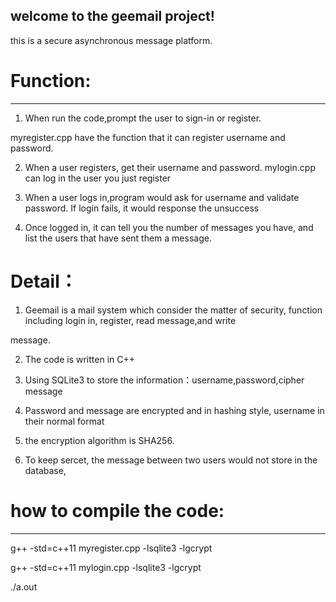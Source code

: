 ## welcome to the geemail project!

this is a secure asynchronous message platform.

# Function:
---------------------------------------------------------------------------------------------------------------------------
1. When run the code,prompt the user to sign-in or register.

 myregister.cpp have the function that it can register username and password.

2.  When a user registers, get their username and password. mylogin.cpp can log in the user you just register 

3. When a user logs in,program would ask for username and validate password. If login fails, it would response the unsuccess

4. Once logged in, it can tell you the number of messages you have, and list the users that have sent them a message.


# Detail：

1. Geemail is a mail system which consider the matter of security, function including login in, register, read message,and write 

 message.

2. The code is written in C++

3. Using SQLite3 to store the information：username,password,cipher message

4. Password and message are encrypted and in hashing style, username in their normal format

5. the encryption algorithm is SHA256.

6. To keep sercet, the message between two users would not store in the database,




# how to compile the code:
-----------------------------------------------------------------------------------------------------------------------------

g++ -std=c++11 myregister.cpp -lsqlite3 -lgcrypt

g++ -std=c++11 mylogin.cpp -lsqlite3 -lgcrypt

./a.out


